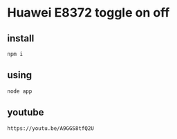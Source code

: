 # Huawei E8372 toggle on off

## install 
```
npm i
```

## using
```
node app
```

## youtube

```
https://youtu.be/A9GGS8tfQ2U
```